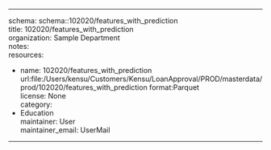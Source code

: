 


---  
schema: schema::102020/features_with_prediction  
title: 102020/features_with_prediction  
organization: Sample Department  
notes:   
resources:  
- name: 102020/features_with_prediction 
 url:file:/Users/kensu/Customers/Kensu/LoanApproval/PROD/masterdata/prod/102020/features_with_prediction 
 format:Parquet  
license: None  
category:
 - Education  
maintainer: User  
maintainer_email: UserMail  
---